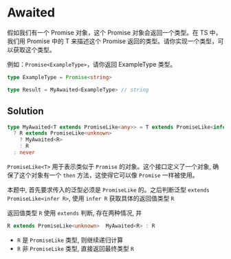 # Awaited

假如我们有一个 Promise 对象，这个 Promise 对象会返回一个类型。在 TS 中，我们用 Promise<T> 中的 T 来描述这个 Promise 返回的类型。请你实现一个类型，可以获取这个类型。

例如：`Promise<ExampleType>`，请你返回 ExampleType 类型。

```ts
type ExampleType = Promise<string>

type Result = MyAwaited<ExampleType> // string
```

## Solution

```ts
type MyAwaited<T extends PromiseLike<any>> = T extends PromiseLike<infer R>
  ? R extends PromiseLike<unknown>
    ? MyAwaited<R>
    : R
  : never
```

`PromiseLike<T>` 用于表示类似于 `Promise` 的对象。这个接口定义了一个对象, 确保了这个对象有一个 `then` 方法，这使得它可以像 `Promise` 一样被使用。

本题中, 首先要求传入的泛型必须是 `PromiseLike` 的。之后判断泛型 `extends PromiseLike<infer R>`, 使用 `infer R` 获取具体的返回值类型 `R`

返回值类型 `R` 使用 `extends` 判断, 存在两种情况, 并

```ts
R extends PromiseLike<unknown>  MyAwaited<R> : R
```

- `R` 是 `PromiseLike` 类型, 则继续递归计算
- `R` 非 `PromiseLike` 类型, 直接返回最终类型 `R`
